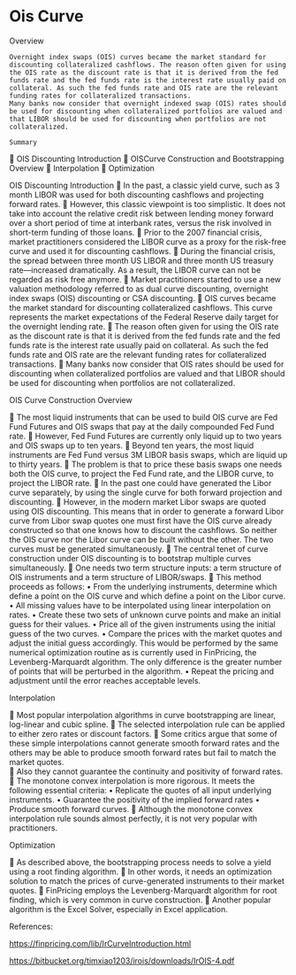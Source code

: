 # Ois Curve

Overview

	Overnight index swaps (OIS) curves became the market standard for discounting collateralized cashflows. The reason often given for using the OIS rate as the discount rate is that it is derived from the fed funds rate and the fed funds rate is the interest rate usually paid on collateral. As such the fed funds rate and OIS rate are the relevant funding rates for collateralized transactions.
	Many banks now consider that overnight indexed swap (OIS) rates should be used for discounting when collateralized portfolios are valued and that LIBOR should be used for discounting when portfolios are not collateralized.

	Summary

	OIS Discounting  Introduction
	OISCurve Construction and Bootstrapping Overview
	Interpolation
	Optimization

OIS Discounting Introduction
	In the past, a classic yield curve, such as 3 month LIBOR was used for both discounting cashflows and projecting forward rates. 
	However, this classic viewpoint is too simplistic. It does not take into account the relative credit risk between lending money forward over a short period of time at interbank rates, versus the risk involved in short-term funding of those loans.
	Prior to the 2007 financial crisis, market practitioners considered the LIBOR curve as a proxy for the risk-free curve and used it for discounting cashflows.
	During the financial crisis, the spread between three month US LIBOR and three month US treasury rate—increased dramatically. As a result, the LIBOR curve can not be regarded as risk free anymore.
	Market practitioners started to use a new valuation methodology referred to as dual curve discounting, overnight index swaps (OIS) discounting or CSA discounting. 
	OIS curves became the market standard for discounting collateralized cashflows. This curve represents the market expectations of the Federal Reserve daily target for the overnight lending rate. 
	The reason often given for using the OIS rate as the discount rate is that it is derived from the fed funds rate and the fed funds rate is the interest rate usually paid on collateral. As such the fed funds rate and OIS rate are the relevant funding rates for collateralized transactions.
	Many banks now consider that OIS rates should be used for discounting when collateralized portfolios are valued and that LIBOR should be used for discounting when portfolios are not collateralized.

OIS Curve Construction Overview

	The most liquid instruments that can be used to build OIS curve are Fed Fund Futures and OIS swaps that pay at the daily compounded Fed Fund rate.
	However, Fed Fund Futures are currently only liquid up to two years and OIS swaps up to ten years.
	Beyond ten years, the most liquid instruments are Fed Fund versus 3M LIBOR basis swaps, which are liquid up to thirty years. 
	The problem is that to price these basis swaps one needs both the OIS curve, to project the Fed Fund rate, and the LIBOR curve, to project the LIBOR rate. 
	In the past one could have generated the Libor curve separately, by using the single curve for both forward projection and discounting. 
	However, in the modern market Libor swaps are quoted using OIS discounting. This means that in order to generate a forward Libor curve from Libor swap quotes one must first have the OIS curve already constructed so that one knows how to discount the cashflows. So neither the OIS curve nor the Libor curve can be built without the other. The two curves must be generated simultaneously.
	The central tenet of curve construction under OIS discounting is to bootstrap multiple curves simultaneously.
	One needs two term structure inputs: a term structure of OIS instruments and a term structure of LIBOR/swaps.
	This method proceeds as follows:
•	From the underlying instruments, determine which define a point on the OIS curve and which define a point on the Libor curve.
•	All missing values have to be interpolated using linear interpolation on rates.
•	Create these two sets of unknown curve points and make an initial guess for their values. 
•	Price all of the given instruments using the initial guess of the two curves. 
•	Compare the prices with the market quotes and adjust the initial guess accordingly. This would be performed by the same numerical optimization routine as is currently used in FinPricing, the Levenberg-Marquardt algorithm. The only difference is the greater number of points that will be perturbed in the algorithm. 
•	Repeat the pricing and adjustment until the error reaches acceptable levels.

Interpolation

	Most popular interpolation algorithms in curve bootstrapping are linear, log-linear and cubic spline.
	The selected interpolation rule can be applied to either zero rates or discount factors.
	Some critics argue that some of these simple interpolations cannot generate smooth forward rates and the others may be able to produce smooth forward rates but fail to match the market quotes.		
	Also they cannot guarantee the continuity and positivity of forward rates.
	The monotone convex interpolation is more rigorous. It meets the following essential criteria:
•	Replicate the quotes of all input underlying instruments.
•	Guarantee the positivity of the implied forward rates
•	Produce smooth forward curves.
	Although the monotone convex interpolation rule sounds almost perfectly, it is not very popular with practitioners.

Optimization

	As described above, the bootstrapping process needs to solve a yield using a root finding algorithm. 
	In other words, it needs an optimization solution to match the prices of curve-generated instruments to their market quotes.
	FinPricing employs the Levenberg-Marquardt algorithm for root finding, which is very common in curve construction.
	Another popular algorithm is the Excel Solver, especially in Excel application.



References:

https://finpricing.com/lib/IrCurveIntroduction.html

https://bitbucket.org/timxiao1203/irois/downloads/IrOIS-4.pdf


